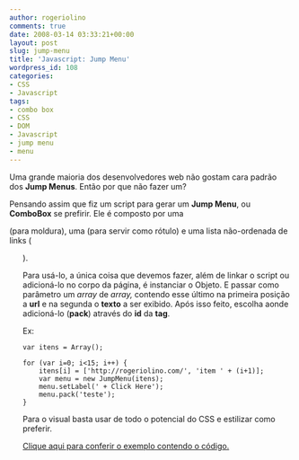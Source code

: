 ```yaml
---
author: rogeriolino
comments: true
date: 2008-03-14 03:33:21+00:00
layout: post
slug: jump-menu
title: 'Javascript: Jump Menu'
wordpress_id: 108
categories:
- CSS
- Javascript
tags:
- combo box
- CSS
- DOM
- Javascript
- jump menu
- menu
---
```


Uma grande maioria dos desenvolvedores web não gostam cara padrão dos **Jump Menus**. Então por que não fazer um?

Pensando assim que fiz um script para gerar um **Jump Menu**, ou **ComboBox** se prefirir. Ele é composto por uma **<div>** (para moldura), uma **<span>** (para servir como rótulo) e uma lista não-ordenada de links (**<ul>**).

Para usá-lo, a única coisa que devemos fazer, além de linkar o script ou adicioná-lo no corpo da página, é instanciar o Objeto. E passar como parâmetro um _array_ de _array,_ contendo esse último na primeira posição a **url** e na segunda o **texto** a ser exibido. Após isso feito, escolha aonde adicioná-lo (**pack**) através do **id** da **tag**.

Ex:

    
    
    var itens = Array();
    
    for (var i=0; i<15; i++) {
        itens[i] = ['http://rogeriolino.com/', 'item ' + (i+1)];
        var menu = new JumpMenu(itens);
        menu.setLabel(' + Click Here');
        menu.pack('teste');
    }
    



Para o visual basta usar de todo o potencial do CSS e estilizar como preferir.

[Clique aqui para conferir o exemplo contendo o código.](http://dev.rogeriolino.com/exemplos/javascript/jump_menu/index.html)
